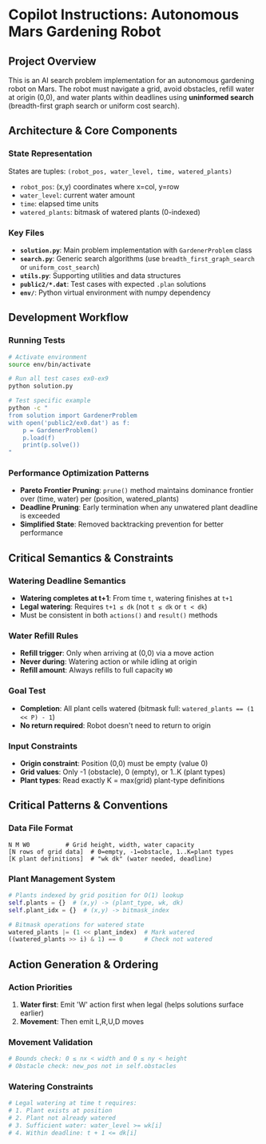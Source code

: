 # Copilot Instructions: Autonomous Mars Gardening Robot

## Project Overview
This is an AI search problem implementation for an autonomous gardening robot on Mars. The robot must navigate a grid, avoid obstacles, refill water at origin (0,0), and water plants within deadlines using **uninformed search** (breadth-first graph search or uniform cost search).

## Architecture & Core Components

### State Representation
States are tuples: `(robot_pos, water_level, time, watered_plants)`
- `robot_pos`: (x,y) coordinates where x=col, y=row  
- `water_level`: current water amount
- `time`: elapsed time units
- `watered_plants`: bitmask of watered plants (0-indexed)

### Key Files
- **`solution.py`**: Main problem implementation with `GardenerProblem` class
- **`search.py`**: Generic search algorithms (use `breadth_first_graph_search` or `uniform_cost_search`)
- **`utils.py`**: Supporting utilities and data structures
- **`public2/*.dat`**: Test cases with expected `.plan` solutions
- **`env/`**: Python virtual environment with numpy dependency

## Development Workflow

### Running Tests
```bash
# Activate environment
source env/bin/activate

# Run all test cases ex0-ex9
python solution.py

# Test specific example
python -c "
from solution import GardenerProblem
with open('public2/ex0.dat') as f:
    p = GardenerProblem()
    p.load(f)
    print(p.solve())
"
```

### Performance Optimization Patterns
- **Pareto Frontier Pruning**: `prune()` method maintains dominance frontier over (time, water) per (position, watered_plants)
- **Deadline Pruning**: Early termination when any unwatered plant deadline is exceeded
- **Simplified State**: Removed backtracking prevention for better performance

## Critical Semantics & Constraints

### Watering Deadline Semantics
- **Watering completes at t+1**: From time `t`, watering finishes at `t+1`
- **Legal watering**: Requires `t+1 ≤ dk` (not `t ≤ dk` or `t < dk`)
- Must be consistent in both `actions()` and `result()` methods

### Water Refill Rules
- **Refill trigger**: Only when arriving at (0,0) via a move action
- **Never during**: Watering action or while idling at origin
- **Refill amount**: Always refills to full capacity `W0`

### Goal Test
- **Completion**: All plant cells watered (bitmask full: `watered_plants == (1 << P) - 1`)
- **No return required**: Robot doesn't need to return to origin

### Input Constraints
- **Origin constraint**: Position (0,0) must be empty (value 0)
- **Grid values**: Only -1 (obstacle), 0 (empty), or 1..K (plant types)
- **Plant types**: Read exactly K = max(grid) plant-type definitions

## Critical Patterns & Conventions

### Data File Format
```
N M W0          # Grid height, width, water capacity
[N rows of grid data]  # 0=empty, -1=obstacle, 1..K=plant types
[K plant definitions]  # "wk dk" (water needed, deadline)
```

### Plant Management System
```python
# Plants indexed by grid position for O(1) lookup
self.plants = {}  # (x,y) -> (plant_type, wk, dk)
self.plant_idx = {}  # (x,y) -> bitmask_index

# Bitmask operations for watered state
watered_plants |= (1 << plant_index)  # Mark watered
((watered_plants >> i) & 1) == 0      # Check not watered
```

## Action Generation & Ordering

### Action Priorities
1. **Water first**: Emit 'W' action first when legal (helps solutions surface earlier)
2. **Movement**: Then emit L,R,U,D moves

### Movement Validation
```python
# Bounds check: 0 ≤ nx < width and 0 ≤ ny < height
# Obstacle check: new_pos not in self.obstacles
```

### Watering Constraints
```python
# Legal watering at time t requires:
# 1. Plant exists at position
# 2. Plant not already watered  
# 3. Sufficient water: water_level >= wk[i]
# 4. Within deadline: t + 1 <= dk[i]
```


